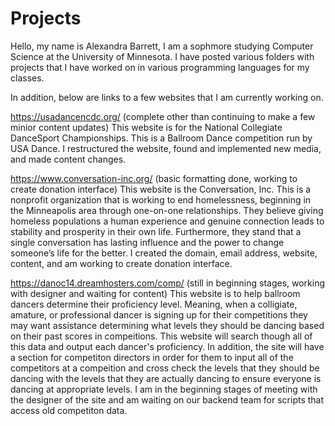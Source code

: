 # Projects

Hello, my name is Alexandra Barrett, I am a sophmore studying Computer Science at the University of Minnesota.
I have posted various folders with projects that I have worked on in various programming languages for my classes.

In addition, below are links to a few websites that I am currently working on.

https://usadancencdc.org/ (complete other than continuing to make a few minior content updates)
This website is for the National Collegiate DanceSport Championships. This is a Ballroom Dance competition run by USA Dance. 
I restructured the website, found and implemented new media, and made content changes.

https://www.conversation-inc.org/ (basic formatting done, working to create donation interface)
This website is the Conversation, Inc. This is a nonprofit organization that is working to end homelessness, beginning in the Minneapolis area through one-on-one relationships. They believe giving homeless populations a human experience and genuine connection leads to stability and prosperity in their own life. Furthermore, they stand that a single conversation has lasting influence and the power to change someone’s life for the better.
I created the domain, email address, website, content, and am working to create donation interface.

https://danoc14.dreamhosters.com/comp/ (still in beginning stages, working with designer and waiting for content)
This website is to help ballroom dancers determine their proficiency level. Meaning, when a colligiate, amature, or professional dancer is signing up for their competitions they may want assistance determining what levels they should be dancing based on their past scores in compeitions. This website will search though all of this data and output each dancer's proficiency. In addition, the site will have a section for competiton directors in order for them to input all of the competitors at a compeition and cross check the levels that they should be dancing with the levels that they are actually dancing to ensure everyone is dancing at appropriate levels. I am in the beginning stages of meeting with the designer of the site and am waiting on our backend team for scripts that access old competiton data.
